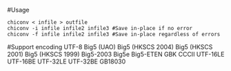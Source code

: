 #Usage

	chiconv < infile > outfile
	chiconv -i infile infile2 infile3 #Save in-place if no error
	chiconv -f infile infile2 infile3 #Save in-place regardless of errors

#Support encoding
	UTF-8
	Big5 (UAO)
	Big5 (HKSCS 2004)
	Big5 (HKSCS 2001)
	Big5 (HKSCS 1999)
	Big5-2003
	Big5e
	Big5-ETEN
	GBK
	CCCII
	UTF-16LE
	UTF-16BE
	UTF-32LE
	UTF-32BE
	GB18030
